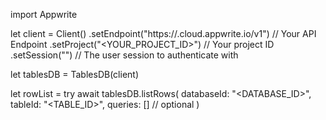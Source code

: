 import Appwrite

let client = Client()
    .setEndpoint("https://<REGION>.cloud.appwrite.io/v1") // Your API Endpoint
    .setProject("<YOUR_PROJECT_ID>") // Your project ID
    .setSession("") // The user session to authenticate with

let tablesDB = TablesDB(client)

let rowList = try await tablesDB.listRows(
    databaseId: "<DATABASE_ID>",
    tableId: "<TABLE_ID>",
    queries: [] // optional
)


